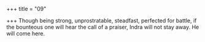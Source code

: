 +++
title = "09"

+++
Though being strong, unprostratable, steadfast, perfected for battle, if the bounteous one will hear the call of a praiser, Indra will not stay  away. He will come here.